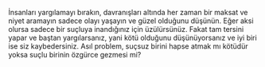 İnsanları yargılamayı bırakın, davranışları altında her zaman bir maksat ve niyet aramayın sadece olayı yaşayın ve güzel olduğunu düşünün. Eğer aksi olursa sadece bir suçluya inandığınız için üzülürsünüz. Fakat tam tersini yapar ve baştan yargılarsanız, yani kötü olduğunu düşünüyorsanız ve iyi biri ise siz kaybedersiniz. Asıl problem, suçsuz birini hapse atmak mı kötüdür yoksa suçlu birinin özgürce gezmesi mi?
